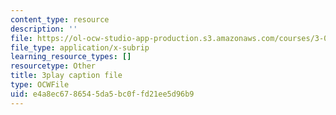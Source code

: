 ```yaml
---
content_type: resource
description: ''
file: https://ol-ocw-studio-app-production.s3.amazonaws.com/courses/3-091sc-introduction-to-solid-state-chemistry-fall-2010/e4a8ec6786545da5bc0ffd21ee5d96b9_K30HeE8fEq8.vtt
file_type: application/x-subrip
learning_resource_types: []
resourcetype: Other
title: 3play caption file
type: OCWFile
uid: e4a8ec67-8654-5da5-bc0f-fd21ee5d96b9
---
```

